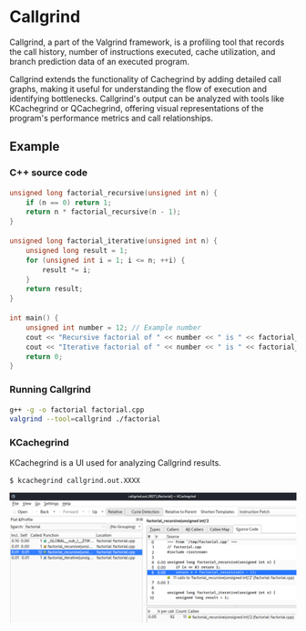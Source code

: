 # Callgrind

Callgrind, a part of the Valgrind framework, is a profiling tool that records the call history, number of instructions executed, cache utilization, and branch prediction data of an executed program.

Callgrind extends the functionality of Cachegrind by adding detailed call graphs, making it useful for understanding the flow of execution and identifying bottlenecks. Callgrind's output can be analyzed with tools like KCachegrind or QCachegrind, offering visual representations of the program's performance metrics and call relationships.

## Example

### C++ source code
```cpp
unsigned long factorial_recursive(unsigned int n) {
    if (n == 0) return 1;
    return n * factorial_recursive(n - 1);
}

unsigned long factorial_iterative(unsigned int n) {
    unsigned long result = 1;
    for (unsigned int i = 1; i <= n; ++i) {
        result *= i;
    }
    return result;
}

int main() {
    unsigned int number = 12; // Example number
    cout << "Recursive factorial of " << number << " is " << factorial_recursive(number) << endl;
    cout << "Iterative factorial of " << number << " is " << factorial_iterative(number) << endl;
    return 0;
}
```

### Running Callgrind
```bash
g++ -g -o factorial factorial.cpp
valgrind --tool=callgrind ./factorial
```

### KCachegrind
KCachegrind is a UI used for analyzing Callgrind results.
```bash
$ kcachegrind callgrind.out.XXXX
```

![](images/kcachegrind.png)

